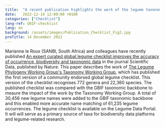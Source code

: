 ```yaml
---
title:  "A recent publication highlights the work of the legume taxonomy community"
date:   2022-12-14 12:00:00 +0100
categories: ["Checklist"]
lang-ref: GBIF-checklist
lang: en
background: /assets/images/Publication_Checklist_Fig2.jpg
preTitle: 14 December 2022
---
```



Marianne le Roux (SANBI, South Africa) and colleagues have recently published [An expert curated global legume checklist improves the accuracy of occurrence, biodiversity and taxonomic data](https://www.nature.com/articles/s41597-022-01812-6) in the journal Scientific Data, published by Nature. This paper describes the work of [The Legume Phylogeny Working Group's Taxonomy Working Group](https://www.legumedata.org/working-groups/taxonomy/), which has published the first version of a community endorsed global legume checklist. This version of the checklist recognises 772 genera and 22,360 species. The published checklist was compared with the GBIF taxonomic backbone to meaure the impact of the work by the Taxonomy Working Group. A total of 30,456 new legume names were added to the GBIF taxonomic backbone and this enabled more accurate name matching of 61,235 legume occurrences. The legume checklist is available on the Legume Data Portal. It will will serve as a primary source of taxa for biodiversity data platforms and legume-related research.
